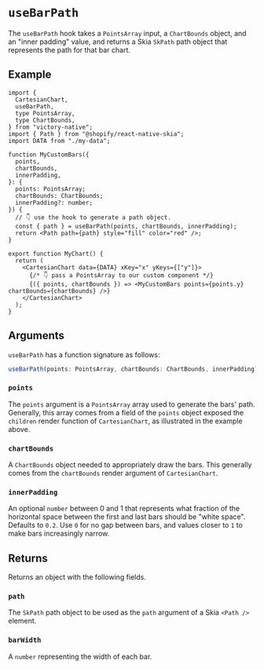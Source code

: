 # `useBarPath`

The `useBarPath` hook takes a `PointsArray` input, a `ChartBounds` object, and an "inner padding" value, and returns a Skia `SkPath` path object that represents the path for that bar chart.

## Example


```tsx
import {
  CartesianChart,
  useBarPath,
  type PointsArray,
  type ChartBounds,
} from "victory-native";
import { Path } from "@shopify/react-native-skia";
import DATA from "./my-data";

function MyCustomBars({
  points,
  chartBounds,
  innerPadding,
}: {
  points: PointsArray;
  chartBounds: ChartBounds;
  innerPadding?: number;
}) {
  // 👇 use the hook to generate a path object.
  const { path } = useBarPath(points, chartBounds, innerPadding);
  return <Path path={path} style="fill" color="red" />;
}

export function MyChart() {
  return (
    <CartesianChart data={DATA} xKey="x" yKeys={["y"]}>
      {/* 👇 pass a PointsArray to our custom component */}
      {({ points, chartBounds }) => <MyCustomBars points={points.y} chartBounds={chartBounds} />}
    </CartesianChart>
  );
}
```

## Arguments

`useBarPath` has a function signature as follows:

```ts
useBarPath(points: PointsArray, chartBounds: ChartBounds, innerPadding?: number): { path: SkPath; barWidth: number; }
```

### `points`

The `points` argument is a `PointsArray` array used to generate the bars' path. Generally, this array comes from a field of the `points` object exposed the `children` render function of `CartesianChart`, as illustrated in the example above.

### `chartBounds`

A `ChartBounds` object needed to appropriately draw the bars. This generally comes from the `chartBounds` render argument of `CartesianChart`.

### `innerPadding`

An optional `number` between 0 and 1 that represents what fraction of the horizontal space between the first and last bars should be "white space". Defaults to `0.2`. Use `0` for no gap between bars, and values closer to `1` to make bars increasingly narrow.

## Returns

Returns an object with the following fields.

### `path`

The `SkPath` path object to be used as the `path` argument of a Skia `<Path />` element.

### `barWidth`

A `number` representing the width of each bar.
